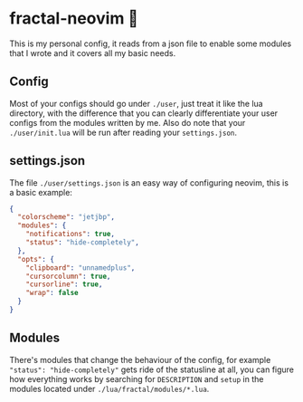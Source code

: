 # fractal-neovim 🏴
This is my personal config, it reads from a json file to enable some modules
that I wrote and it covers all my basic needs.

## Config
Most of your configs should go under `./user`, just treat it like the lua
directory, with the difference that you can clearly differentiate your user
configs from the modules written by me.  Also do note that your
`./user/init.lua` will be run after reading your `settings.json`.

## settings.json
The file `./user/settings.json` is an easy way of configuring neovim, this is a
basic example:

```json
{
  "colorscheme": "jetjbp",
  "modules": {
    "notifications": true,
    "status": "hide-completely",
  },
  "opts": {
    "clipboard": "unnamedplus",
    "cursorcolumn": true,
    "cursorline": true,
    "wrap": false
  }
}
```

## Modules
There's modules that change the behaviour of the config, for example `"status":
"hide-completely"` gets ride of the statusline at all, you can figure how
everything works by searching for `DESCRIPTION` and `setup` in the modules
located under `./lua/fractal/modules/*.lua`.

